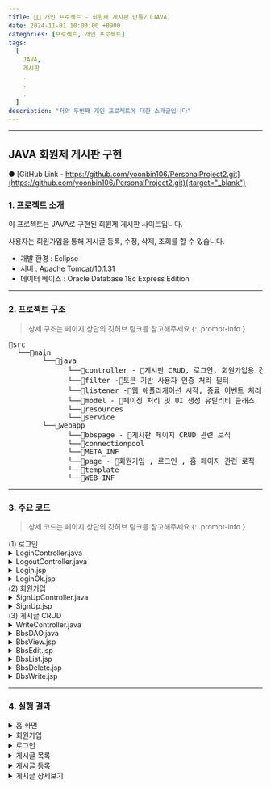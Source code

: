 ```yaml
---
title: 🧑‍💻 개인 프로젝트 - 회원제 게시판 만들기(JAVA)
date: 2024-11-01 10:00:00 +0900
categories: [프로젝트, 개인 프로젝트]
tags:
  [
    JAVA,
    게시판
    .
    .
    .
  ]
description: "저의 두번째 개인 프로젝트에 대한 소개글입니다"
---
```


---

## <span class="centered-title">**JAVA 회원제 게시판 구현**</span>

● [GitHub Link - https://github.com/yoonbin106/PersonalProject2.git](https://github.com/yoonbin106/PersonalProject2.git){:target="_blank"}

### <span class="larger-text">1. **프로젝트 소개**</span>

이 프로젝트는 JAVA로 구현된 회원제 게시판 사이트입니다.

사용자는 회원가입을 통해 게시글 등록, 수정, 삭제, 조회를 할 수 있습니다.

- 개발 환경 : Eclipse
- 서버 : Apache Tomcat/10.1.31
- 데이터 베이스 : Oracle Database 18c Express Edition

---

### <span class="larger-text">2. **프로젝트 구조**</span>
> 상세 구조는 페이지 상단의 깃허브 링크를 참고해주세요
{: .prompt-info }

<pre class = "structure">
📁src
&nbsp;&nbsp;└──📁main
    &nbsp;&nbsp;&nbsp;&nbsp;└──📁java
          &nbsp;&nbsp;&nbsp;&nbsp;└──📁controller - 📄게시판 CRUD, 로그인, 회원가입용 컨트롤러
          &nbsp;&nbsp;&nbsp;&nbsp;└──📁filter -📄토큰 기반 사용자 인증 처리 필터
          &nbsp;&nbsp;&nbsp;&nbsp;└──📁listener -📄웹 애플리케이션 시작, 종료 이벤트 처리 리스너
          &nbsp;&nbsp;&nbsp;&nbsp;└──📁model - 📄페이징 처리 및 UI 생성 유틸리티 클래스
          &nbsp;&nbsp;&nbsp;&nbsp;└──📁resources
          &nbsp;&nbsp;&nbsp;&nbsp;└──📁service
    &nbsp;&nbsp;&nbsp;&nbsp;└──📁webapp
          &nbsp;&nbsp;&nbsp;&nbsp;└──📁bbspage - 📄게시판 페이지 CRUD 관련 로직 
          &nbsp;&nbsp;&nbsp;&nbsp;└──📁connectionpool
          &nbsp;&nbsp;&nbsp;&nbsp;└──📁META_INF
          &nbsp;&nbsp;&nbsp;&nbsp;└──📁page - 📄회원가입 , 로그인 , 홈 페이지 관련 로직
          &nbsp;&nbsp;&nbsp;&nbsp;└──📁template 
          &nbsp;&nbsp;&nbsp;&nbsp;└──📁WEB-INF
</pre>

---

### <span class="larger-text">3. **주요 코드**</span>

> 상세 코드는 페이지 상단의 깃허브 링크를 참고해주세요
{: .prompt-info }

<div class="little-one">
<span class="little-title">(1) 로그인</span>
</div>
<details>
<summary class="custom-summary2">LoginController.java</summary>
<div class = "toggle-content">
<pre class = "code-box">
<code class = "language-java">
package controller.login;

import java.io.IOException;

import jakarta.servlet.ServletException;
import jakarta.servlet.annotation.WebServlet;
import jakarta.servlet.http.Cookie;
import jakarta.servlet.http.HttpServlet;
import jakarta.servlet.http.HttpServletRequest;
import jakarta.servlet.http.HttpServletResponse;
import jakarta.servlet.http.HttpSession;

import model.user.UserDAO;

@WebServlet("/LoginController")
public class LoginController extends HttpServlet {
    private static final long serialVersionUID = 1L;

    protected void doPost(HttpServletRequest request, HttpServletResponse response) throws ServletException, IOException {
        request.setCharacterEncoding("UTF-8");

        String username = request.getParameter("username");
        String password = request.getParameter("password");

        // 간단한 유효성 검사 (비밀번호 확인은 UserDAO에서 처리)
        if (username == null || username.trim().isEmpty() || password == null || password.isEmpty()) {
            handleError(request, response, "아이디와 비밀번호를 모두 입력하세요");
            return;
        }

        UserDAO userDAO = new UserDAO();

        // 아이디와 비밀번호 검증
        if (userDAO.validateUser(username, password)) {
            // 인증 성공 시 토큰 발급
            String token = userDAO.issueToken(username);
            Cookie tokenCookie = new Cookie("token", token);
            tokenCookie.setMaxAge(60 * 60 * 24 * 7); // 쿠키 유효기간 설정 (예: 7일)
            response.addCookie(tokenCookie);

            // HttpSession을 이용하여 username을 세션에 저장
            HttpSession session = request.getSession();
            request.getSession().setAttribute("token", token);
            session.setAttribute("token", token);
            session.setAttribute("username", username);

            // 로그인 성공 후 이동할 페이지로 리다이렉트
            response.sendRedirect(request.getContextPath() + "/page/LoginOk.jsp");
        } else {
            // 인증 실패 시 에러 메시지 출력
            handleError(request, response, "아이디 또는 비밀번호가 잘못되었습니다");
        }
    }

    private void handleError(HttpServletRequest request, HttpServletResponse response, String message) throws ServletException, IOException {
        request.setAttribute("errorMessage", message);
        request.getRequestDispatcher("/page/Login.jsp").forward(request, response);
    }
}
</code>
</pre>
</div>
</details>
<details>
<summary class="custom-summary2">LogoutController.java</summary>
<div class = "toggle-content">
<pre class = "code-box">
<code class = "language-java">
package controller.login;

import java.io.IOException;

import jakarta.servlet.ServletException;
import jakarta.servlet.annotation.WebServlet;
import jakarta.servlet.http.Cookie;
import jakarta.servlet.http.HttpServlet;
import jakarta.servlet.http.HttpServletRequest;
import jakarta.servlet.http.HttpServletResponse;

@WebServlet("/LogoutController")
public class LogoutController extends HttpServlet {
    private static final long serialVersionUID = 1L;

    protected void doPost(HttpServletRequest request, HttpServletResponse response) throws ServletException, IOException {
        // 세션 및 쿠키 초기화
        request.getSession().invalidate(); // 세션 무효화
        
        // 토큰 쿠키 삭제
        Cookie[] cookies = request.getCookies();
        if (cookies != null) {
            for (Cookie cookie : cookies) {
                if (cookie.getName().equals("token")) {
                    cookie.setMaxAge(0); // 쿠키 유효기간을 0으로 설정하여 삭제
                    response.addCookie(cookie);
                    break;
                }
            }
        }

        // 로그아웃 후 리다이렉트
        response.sendRedirect(request.getContextPath() + "/page/Login.jsp");
    }

    protected void doGet(HttpServletRequest request, HttpServletResponse response) throws ServletException, IOException {
        doPost(request, response); // GET 요청을 POST로 전환하여 처리
    }
}
</code>
</pre>
</div>
</details>

<details>
<summary class="custom-summary2">Login.jsp</summary>
<div class = "toggle-content">
<pre class = "code-box">
<code class = "language-javascript">
&lt;%@ page language=&quot;java&quot; contentType=&quot;text/html; charset=UTF-8&quot; pageEncoding=&quot;UTF-8&quot; %&gt;
&lt;%@ taglib prefix=&quot;c&quot; uri=&quot;http://java.sun.com/jsp/jstl/core&quot; %&gt;

&lt;!DOCTYPE html&gt;
&lt;html&gt;
&lt;head&gt;
    &lt;jsp:include page=&quot;/template/Config.jsp&quot; /&gt;
    &lt;title&gt;Login&lt;/title&gt;
    &lt;script&gt;
        document.addEventListener(&#39;DOMContentLoaded&#39;, function() {
            var errorMsg = &#39;&lt;%= request.getAttribute(&quot;errorMsg&quot;) %&gt;&#39;;
            if (errorMsg &amp;&amp; errorMsg !== &#39;null&#39;) {
                alert(errorMsg);
            }
        });
    &lt;/script&gt;
&lt;/head&gt;
&lt;body&gt;
    &lt;div class=&quot;container&quot;&gt;
        &lt;div class=&quot;container-fluid&quot;&gt;
            &lt;jsp:include page=&quot;/template/Header.jsp&quot; /&gt;
            &lt;div class=&quot;p-5 bg-success text-white&quot;&gt;
                &lt;h1 style=&quot;font-weight: bold;&quot;&gt;로그인&lt;/h1&gt;
            &lt;/div&gt;
            &lt;fieldset class=&quot;border rounded-3 p-3 text-center mt-3 mb-3&quot;&gt;
                &lt;legend class=&quot;float-none w-auto px-3&quot; style=&quot;font-weight: bold;&quot;&gt;로그인 정보를 입력하세요&lt;/legend&gt;
                &lt;form class=&quot;needs-validation&quot; action=&quot;${pageContext.request.contextPath}/LoginController&quot; method=&quot;post&quot;&gt;
                    &lt;div class=&quot;row justify-content-center&quot;&gt;
                        &lt;div class=&quot;col-md-8&quot;&gt;
                            &lt;div class=&quot;row mb-3&quot;&gt;
                                &lt;div class=&quot;col-md-4 mb-2 mt-5 d-flex align-items-center justify-content-md-end&quot;&gt;
                                    &lt;label for=&quot;username&quot; class=&quot;form-label&quot; style=&quot;font-weight: bold;&quot;&gt;아이디&lt;/label&gt;
                                &lt;/div&gt;
                                &lt;div class=&quot;col-md-6 mb-3 mt-5&quot;&gt;
                                    &lt;input type=&quot;text&quot; class=&quot;form-control&quot; id=&quot;username&quot; placeholder=&quot;아이디 입력&quot; name=&quot;username&quot; value=&quot;${param.username}&quot;&gt;
                                &lt;/div&gt;
                            &lt;/div&gt;

                            &lt;div class=&quot;row mb-3&quot;&gt;
                                &lt;div class=&quot;col-md-4 mb-2 mt-3 d-flex align-items-center justify-content-md-end&quot;&gt;
                                    &lt;label for=&quot;password&quot; class=&quot;form-label&quot; style=&quot;font-weight: bold;&quot;&gt;비밀번호&lt;/label&gt;
                                &lt;/div&gt;
                                &lt;div class=&quot;col-md-6 mb-3 mt-3&quot;&gt;
                                    &lt;input type=&quot;password&quot; class=&quot;form-control&quot; id=&quot;password&quot; placeholder=&quot;비밀번호 입력&quot; name=&quot;password&quot;&gt;
                                &lt;/div&gt;
                            &lt;/div&gt;

                            &lt;div class=&quot;row mb-3&quot;&gt;
                                &lt;div class=&quot;col-md-12&quot;&gt;
                                    &lt;button type=&quot;submit&quot; class=&quot;btn btn-dark&quot;&gt;로그인&lt;/button&gt;
                                &lt;/div&gt;
                            &lt;/div&gt;

                            &lt;c:if test=&quot;${not empty errorMessage}&quot;&gt;
                                &lt;div class=&quot;row mb-3&quot;&gt;
                                    &lt;div class=&quot;col-md-12 d-flex justify-content-center&quot;&gt;
                                        &lt;div class=&quot;alert alert-danger&quot; style=&quot;max-width: 50%; padding: 20px;&quot;&gt;
                                            ${errorMessage}
                                        &lt;/div&gt;
                                    &lt;/div&gt;
                                &lt;/div&gt;
                            &lt;/c:if&gt;

                        &lt;/div&gt;
                    &lt;/div&gt;
                &lt;/form&gt;
            &lt;/fieldset&gt;
            &lt;jsp:include page=&quot;/template/Footer.jsp&quot; /&gt;
        &lt;/div&gt;
    &lt;/div&gt;
&lt;/body&gt;
&lt;/html&gt;
</code>
</pre>
</div>
</details>

<details>
<summary class="custom-summary2">LoginOk.jsp</summary>
<div class = "toggle-content">
<pre class = "code-box">
<code class = "language-javascript">
&lt;%@ page language=&quot;java&quot; contentType=&quot;text/html; charset=UTF-8&quot; pageEncoding=&quot;UTF-8&quot;%&gt;
&lt;%@ taglib prefix=&quot;c&quot; uri=&quot;http://java.sun.com/jsp/jstl/core&quot; %&gt;
&lt;!DOCTYPE html&gt;
&lt;html&gt;
&lt;head&gt;
    &lt;jsp:include page=&quot;/template/Config.jsp&quot;/&gt;
    &lt;title&gt;LoginOk.jsp&lt;/title&gt;
    &lt;script&gt;
        // 클라이언트 측 JavaScript 코드 작성
        var token = &#39;${sessionScope.token}&#39;;
        localStorage.setItem(&#39;token&#39;, token); // 예: 로컬 스토리지에 토큰 저장
    &lt;/script&gt;
&lt;/head&gt;
&lt;body&gt;
    &lt;div class=&quot;container&quot;&gt;
        &lt;div class=&quot;container-fluid&quot;&gt;
            &lt;jsp:include page=&quot;/template/Header.jsp&quot;/&gt;
            
            &lt;!-- 컨텐츠 시작 --&gt;    
            &lt;div class=&quot;p-5 bg-success text-white&quot;&gt;
                &lt;h1 style=&quot;font-weight:bold;&quot;&gt;로그인 성공&lt;/h1&gt;
            &lt;/div&gt;    
            
            &lt;fieldset class=&quot;border rounded-3 p-3 text-center mt-3 mb-3&quot;&gt;
                &lt;h3 class=&quot;display-6&quot; style=&quot;font-weight:bold;&quot;&gt;${sessionScope.username}님 환영합니다!&lt;/h3&gt;
                
                &lt;div class=&quot;row mt-4&quot;&gt;
                    &lt;div class=&quot;col-md-12&quot;&gt;
                        &lt;h5&gt;상단 메뉴를 통해 이동해주세요&lt;/h5&gt;
                    &lt;/div&gt;
                &lt;/div&gt;
            &lt;/fieldset&gt;        
            &lt;!-- 컨텐츠 끝 --&gt;
            
            &lt;jsp:include page=&quot;/template/Footer.jsp&quot;/&gt;        
        &lt;/div&gt;&lt;!-- container-fluid --&gt;
    &lt;/div&gt;&lt;!-- container --&gt;
    
    &lt;script&gt;
        document.getElementById(&#39;boardBtn&#39;).addEventListener(&#39;click&#39;, function() {
            window.location.href = &#39;${pageContext.request.contextPath}/BoardController&#39;; // 게시판 페이지 경로로 변경
        });
    &lt;/script&gt;
&lt;/body&gt;
&lt;/html&gt;
</code>
</pre>
</div>
</details>
<div class="little">
<span class="little-title">(2) 회원가입</span>
</div>

<details>
<summary class="custom-summary2">SignUpController.java</summary>
<div class = "toggle-content">
<pre class = "code-box">
<code class = "language-java">
package controller.signup;

import java.io.IOException;

import jakarta.servlet.ServletException;
import jakarta.servlet.annotation.WebServlet;
import jakarta.servlet.http.HttpServlet;
import jakarta.servlet.http.HttpServletRequest;
import jakarta.servlet.http.HttpServletResponse;
import model.user.UserDAO;
import model.user.UserDTO;

@WebServlet("/SignUpController")
public class SignUpController extends HttpServlet {
    private static final long serialVersionUID = 1L;

    protected void doPost(HttpServletRequest request, HttpServletResponse response) throws ServletException, IOException {
        request.setCharacterEncoding("UTF-8");

        String username = request.getParameter("username");
        String password = request.getParameter("password");
        String passwordConfirm = request.getParameter("passwordConfirm");
        String gender = request.getParameter("gender");
        String[] interests = request.getParameterValues("interests");
        String grade = request.getParameter("grade");
        String self = request.getParameter("self");
        String token = request.getParameter("token");

        // 유효성 검사
        if (username == null || username.trim().isEmpty()) {
            handleError(request, response, "아이디를 입력하세요");
            return;
        }

        if (password == null || password.isEmpty()) {
            handleError(request, response, "비밀번호를 입력하세요");
            return;
        }

        if (!password.equals(passwordConfirm)) {
            handleError(request, response, "비밀번호를 다시 한번 확인해 주세요");
            return;
        }

        if (gender == null || gender.isEmpty()) {
            handleError(request, response, "성별을 선택하세요");
            return;
        }

        if (interests == null || interests.length < 2) {
            handleError(request, response, "관심사항은 2개 이상 선택하세요");
            return;
        }

        if (grade == null || grade.isEmpty()) {
            handleError(request, response, "학력을 선택하세요");
            return;
        }

        if (self == null || self.trim().isEmpty()) {
            handleError(request, response, "자기소개를 입력하세요");
            return;
        }

        // 중복 체크
        UserDAO userDAO = new UserDAO();
        if (userDAO.checkUsernameExists(username)) {
            handleError(request, response, "중복된 아이디가 있습니다. 다른 아이디를 사용해주세요");
            return;
        }

        // 유효성 검사를 모두 통과하면 UserDTO 객체를 생성하고 저장
        UserDTO user = new UserDTO(username, password, passwordConfirm, gender, interests, grade, self, token);

        if (userDAO.saveUser(user)) {
            // 성공적으로 저장된 경우
        	request.setAttribute("username", username);
            request.getRequestDispatcher("/page/SignUpOk.jsp").forward(request, response);
        } else {
            // 저장 실패한 경우
            handleError(request, response, "회원가입에 실패했습니다. 다시 시도해주세요.");
        }
    }

    // 오류 발생 시 처리 메서드
    private void handleError(HttpServletRequest request, HttpServletResponse response, String message) throws ServletException, IOException {
        request.setAttribute("modalMessage", message);
        request.getRequestDispatcher("/page/SignUp.jsp").forward(request, response);
    }
}
</code>
</pre>
</div>
</details>

<details>
<summary class="custom-summary2">SignUp.jsp</summary>
<div class = "toggle-content">
<pre class = "code-box">
<code class = "language-javascript">
&lt;%@page import=&quot;java.util.Arrays&quot;%&gt;
&lt;%@ page language=&quot;java&quot; contentType=&quot;text/html; charset=UTF-8&quot; pageEncoding=&quot;UTF-8&quot;%&gt;
&lt;%@ taglib prefix=&quot;c&quot; uri=&quot;http://java.sun.com/jsp/jstl/core&quot;%&gt;
&lt;!DOCTYPE html&gt;
&lt;html&gt;
&lt;head&gt;
&lt;jsp:include page=&quot;/template/Config.jsp&quot; /&gt;
&lt;script src=&quot;https://code.jquery.com/jquery-3.6.0.min.js&quot;&gt;&lt;/script&gt;
&lt;link
    href=&quot;https://cdn.jsdelivr.net/npm/bootstrap@5.3.3/dist/css/bootstrap.min.css&quot;
    rel=&quot;stylesheet&quot;&gt;
&lt;script
    src=&quot;https://cdn.jsdelivr.net/npm/bootstrap@5.3.3/dist/js/bootstrap.bundle.min.js&quot;&gt;&lt;/script&gt;
&lt;title&gt;SignUp.jsp&lt;/title&gt;
&lt;/head&gt;
&lt;body&gt;

    &lt;div class=&quot;container&quot;&gt;
        &lt;div class=&quot;container-fluid&quot;&gt;
            &lt;jsp:include page=&quot;/template/Header.jsp&quot; /&gt;

            &lt;!-- 회원가입 양식 시작 --&gt;
            &lt;div class=&quot;p-5 bg-success text-white mb-3&quot;&gt;
                &lt;h1 style=&quot;font-weight: bold;&quot;&gt;회원가입&lt;/h1&gt;
            &lt;/div&gt;
            &lt;form action=&quot;signup.do&quot; method=&quot;post&quot; class=&quot;needs-validation&quot; novalidate&gt;
                &lt;div class=&quot;form-group&quot;&gt;
                    &lt;label for=&quot;username&quot;&gt;사용자 이름&lt;/label&gt;
                    &lt;input type=&quot;text&quot; class=&quot;form-control&quot; id=&quot;username&quot; name=&quot;username&quot; required&gt;
                    &lt;div class=&quot;invalid-feedback&quot;&gt;사용자 이름을 입력하세요.&lt;/div&gt;
                &lt;/div&gt;

                &lt;div class=&quot;form-group&quot;&gt;
                    &lt;label for=&quot;email&quot;&gt;이메일&lt;/label&gt;
                    &lt;input type=&quot;email&quot; class=&quot;form-control&quot; id=&quot;email&quot; name=&quot;email&quot; required&gt;
                    &lt;div class=&quot;invalid-feedback&quot;&gt;유효한 이메일을 입력하세요.&lt;/div&gt;
                &lt;/div&gt;

                &lt;div class=&quot;form-group&quot;&gt;
                    &lt;label for=&quot;password&quot;&gt;비밀번호&lt;/label&gt;
                    &lt;input type=&quot;password&quot; class=&quot;form-control&quot; id=&quot;password&quot; name=&quot;password&quot; required&gt;
                    &lt;div class=&quot;invalid-feedback&quot;&gt;비밀번호를 입력하세요.&lt;/div&gt;
                &lt;/div&gt;

                &lt;button type=&quot;submit&quot; class=&quot;btn btn-primary mt-3&quot;&gt;회원가입&lt;/button&gt;
            &lt;/form&gt;
            &lt;!-- 회원가입 양식 끝 --&gt;

        &lt;/div&gt;
    &lt;/div&gt;

&lt;/body&gt;
&lt;/html&gt;
</code>
</pre>
</div>
</details>

<div class="little">
<span class="little-title">(3) 게시글 CRUD</span>
</div>

<details>
<summary class="custom-summary2">WriteController.java</summary>
<div class = "toggle-content">
<pre class = "code-box">
<code class = "language-java">
package controller.bbs;

import java.io.IOException;
import java.io.PrintWriter;

import jakarta.servlet.ServletContext;
import jakarta.servlet.ServletException;
import jakarta.servlet.annotation.WebServlet;
import jakarta.servlet.http.HttpServlet;
import jakarta.servlet.http.HttpServletRequest;
import jakarta.servlet.http.HttpServletResponse;
import jakarta.servlet.http.HttpSession;
import model.bbs.BbsDAO;
import model.bbs.BbsDTO;

@WebServlet("/WriteController")
public class WriteController extends HttpServlet {
    private static final long serialVersionUID = 1L;

    protected void doPost(HttpServletRequest request, HttpServletResponse response) throws ServletException, IOException {
        HttpSession session = request.getSession();
        String username = (String) session.getAttribute("username");
        String token = (String) session.getAttribute("token");

        response.setContentType("text/html; charset=UTF-8");
        PrintWriter out = response.getWriter();

        // 사용자 아이디가 없으면 로그인 페이지로 이동
        if (username == null || username.isEmpty() || token == null || token.isEmpty()) {
            response.sendRedirect("/YoonSeongBinProj2/page/Login.jsp");
        } else {
            // 제목과 내용을 파라미터에서 가져오기
            String title = request.getParameter("title");
            String content = request.getParameter("content");

            // 제목이나 내용이 비어있는 경우
            if (title == null || title.trim().isEmpty() || content == null || content.trim().isEmpty()) {
                out.println("<script>");
                out.println("alert('제목과 내용을 입력해주세요.');");
                out.println("history.back();"); // 이전 페이지로 돌아가기
                out.println("</script>");
            } else {
                // 게시글 등록 로직
                ServletContext application = getServletContext();
                BbsDTO item = new BbsDTO();
                item.setContent(content);
                item.setTitle(title);
                item.setUsername(username);
                
              
                
                BbsDAO dao = new BbsDAO(application);
                int affected = dao.insert(item);
                dao.close();

                if (affected > 0) {
                    out.println("<script>");
                    out.println("alert('게시글 등록이 완료되었습니다');");
                    out.println("location.href='/YoonSeongBinProj2/bbspage/BbsList.jsp';"); // 게시글 목록 페이지로 이동
                    out.println("</script>");
                } else {
                    out.println("<script>");
                    out.println("alert('게시글 등록에 실패하였습니다. 다시 시도해주세요');");
                    out.println("history.back();"); // 이전 페이지로 돌아가기
                    out.println("</script>");
                }
            }
        }
    }

    protected void doGet(HttpServletRequest request, HttpServletResponse response) throws ServletException, IOException {
        doPost(request, response);
    }
}
</code>
</pre>
</div>
</details>

<details>
<summary class="custom-summary2">BbsDAO.java</summary>
<div class = "toggle-content">
<pre class = "code-box">
<code class = "language-java">
package model.bbs;

import java.sql.Connection;

import java.sql.PreparedStatement;
import java.sql.ResultSet;
import java.sql.SQLException;
import java.util.ArrayList;
import java.util.HashMap;
import java.util.List;
import java.util.Map;


import javax.naming.Context;
import javax.naming.InitialContext;
import javax.naming.NamingException;
import javax.sql.DataSource;

import jakarta.servlet.ServletContext;

import service.DAOService;

//DAO(Data Access Object):데이타에 접근해서 CRUD작업을 수행하는 업무처리 로직을 갖고 있는 객체
public class BbsDAO2 implements DAOService&lt;BbsDTO&gt; {

	//필드]
	private Connection conn;
	private ResultSet rs;
	private PreparedStatement psmt;
	
	//생성자]
	public BbsDAO2(ServletContext context) {
	    try {
	        Context initContext = new InitialContext();
	        Context envContext = (Context) initContext.lookup("java:comp/env");
	        DataSource dataSource = (DataSource) envContext.lookup("jdbc/ICTUSER");
	        conn = dataSource.getConnection();
	    } catch (NamingException | SQLException e) {
	        e.printStackTrace();
	    }
	}
	
	//자원반납용
	@Override
	public void close() {
		try {
			if(rs !=null) rs.close();
			if(psmt !=null) psmt.close();
			if(conn !=null) conn.close();
		}
		catch(SQLException e) {}
	}/////
	//전체 목록 가져오기
	/*
	 * 페이징 로직 추가하기
	 * DAO에서 할일
	 * 1. 전체 목록 쿼리를 구간 쿼리 혹은 RANK()함수로 변경
	 * 2. 총 레코드수 구하는 메소드 추가	
	 * JSP에서는 
	 * List.jsp에 페이징 관련 코드 추가
	 */
	public List&lt;BbsDTO&gt; findAll(Map&lt;String, String&gt; map) {
	    List&lt;BbsDTO&gt; items = new ArrayList&lt;&gt;();

	    String sql = "SELECT b.id, b.title, b.content, b.hitcount, b.postdate, b.username "
	               + "FROM bbs b ";

	    // 검색 조건 추가
	    if (map.get("searchColumn") != null) {
	        if ("username".equals(map.get("searchColumn"))) {
	            sql += "WHERE b.username LIKE '%" + map.get("searchWord") + "%' ";
	        } else {
	            sql += "WHERE " + map.get("searchColumn") + " LIKE '%" + map.get("searchWord") + "%' ";
	        }
	    }

	    sql += "ORDER BY b.id DESC";

	    try {
	        psmt = conn.prepareStatement(sql);
	        rs = psmt.executeQuery();

	        while (rs.next()) {
	            BbsDTO item = new BbsDTO();
	            item.setId(rs.getInt("id"));
	            item.setTitle(rs.getString("title"));
	            item.setContent(rs.getString("content"));
	            item.setHitCount(rs.getInt("hitcount"));
	            item.setPostDate(rs.getDate("postdate"));
	            item.setUsername(rs.getString("username"));

	            items.add(item);
	        }
	    } catch (SQLException e) {
	        e.printStackTrace();
	    } finally {
	        // 자원 해제
	        close();
	    }

	    return items;
	}

	//총 레코드 수 얻기용
	@Override
	public int getTotalRecordCount(Map&lt;String,String&gt; map) {
		int totalRecordCount=0;
		String sql="SELECT COUNT(*) FROM bbs b JOIN users u ON b.username=u.username ";
		//검색시 아래 쿼리 추가
		if(map !=null && map.get("searchColumn") !=null) {
			sql+=" WHERE "+map.get("searchColumn") + " LIKE '%"+map.get("searchWord")+"%' ";
		}
		try {
			psmt = conn.prepareStatement(sql);
			rs = psmt.executeQuery();
			rs.next();
			totalRecordCount= rs.getInt(1);
		}
		catch(SQLException e) {e.printStackTrace();}
		return totalRecordCount;
	}//////////////////
	//상세보기용-레코드 하나 조회
	@Override
	public BbsDTO findById(String ... params) {
		BbsDTO item=null;
		
		try {
			
			//목록에서 넘어온 경우에만
			if(params.length &gt;=2 && params[1].toUpperCase().startsWith("BBSLIST")) {
				//조회수 증가
				psmt = conn.prepareStatement("UPDATE bbs SET hitcount= hitcount+1 WHERE id=?");
				psmt.setString(1, params[0]);
				psmt.executeUpdate();
			}
				
			//레코드 하나 조회
			psmt = conn.prepareStatement("SELECT b.*,name FROM bbs b JOIN users u ON b.username=u.username WHERE id=?");
			psmt.setString(1, params[0]);
			rs = psmt.executeQuery();
			if(rs.next()) {
				item = new BbsDTO();
				item.setContent(rs.getString(4));
				item.setHitCount(rs.getInt(5));
				item.setId(rs.getInt(1));
				item.setPostDate(rs.getDate(6));
				item.setTitle(rs.getString(3));
				item.setUsername(rs.getString(2));
			}
		}
		catch(SQLException e) {e.printStackTrace();}
		return item;
	}
	//이전글/다음글 조회
	public Map&lt;String, BbsDTO&gt; prevNext(String curentId){
		Map&lt;String, BbsDTO&gt; map = new HashMap&lt;&gt;();
		try {
			//이전글 얻기
			psmt = conn.prepareStatement("SELECT id,title FROM bbs WHERE id=(SELECT MAX(id) FROM bbs WHERE id &lt; ?)");
			psmt.setString(1,curentId);
			rs = psmt.executeQuery();
			if(rs.next()) {
				map.put("PREV", new BbsDTO(rs.getLong(1), null, rs.getString(2), null, 0, null));
			}
			
			//다음글 얻기
			psmt = conn.prepareStatement("SELECT id,title FROM bbs WHERE id=(SELECT MIN(id) FROM bbs WHERE id &gt; ?)");
			psmt.setString(1,curentId);
			rs = psmt.executeQuery();
			if(rs.next()) {
				map.put("NEXT", new BbsDTO(rs.getLong(1), null, rs.getString(2), null, 0, null));
			}
			
		}
		catch(SQLException e) {e.printStackTrace();}
		
		return map;
	}	
	
	//입력용
	@Override
	public int insert(BbsDTO dto) {
		int affected=0;
		try {
			psmt = conn.prepareStatement("INSERT INTO BBS VALUES(SEQ_BBS.NEXTVAL,?,?,?,DEFAULT,DEFAULT)");
			psmt.setString(1, dto.getUsername());
			psmt.setString(2, dto.getTitle());
			psmt.setString(3, dto.getContent());
			affected=psmt.executeUpdate();
			
			rs = psmt.getGeneratedKeys();
			if (rs.next()) {
			    dto.setId(rs.getLong(1)); // 삽입된 ID를 DTO에 설정
			}
			
		}
		catch(SQLException e) {e.printStackTrace();}
		return affected;
	}////////////

	@Override
	public int update(BbsDTO dto) {
		int affected=0;
		try {
			psmt = conn.prepareStatement("UPDATE bbs SET title=?,content=? WHERE id=?");
			psmt.setLong(3, dto.getId());
			psmt.setString(1, dto.getTitle());
			psmt.setString(2, dto.getContent());
			affected=psmt.executeUpdate();
			
		}
		catch(SQLException e) {e.printStackTrace();}
		return affected;
	}
	//삭제용
	@Override
	public int delete(BbsDTO dto) {
		int affected=0;
		try {
			psmt = conn.prepareStatement("DELETE FROM bbs WHERE id=?");
			psmt.setLong(1, dto.getId());
			affected = psmt.executeUpdate();
		}
		catch(SQLException e) {e.printStackTrace();}
		return affected;
	}
	
	//회원여부 판단용
	public boolean isUser(String username,String password) {
		try {
			psmt = conn.prepareStatement("SELECT COUNT(*) FROM users WHERE username=? AND password=?");
			psmt.setString(1, username);
			psmt.setString(2, password);
			rs = psmt.executeQuery();
			rs.next();
			if(rs.getInt(1)==0) return false;
		
		}
		catch(SQLException e) {
			e.printStackTrace();
			return false;
		}
		return true;
	}

}////
</code>
</pre>
</div>
</details>

<details>
<summary class="custom-summary2">BbsView.jsp</summary>
<div class = "toggle-content">
<pre class = "code-box">
<code class = "language-javascript">
&lt;%@page import="model.PagingUtil"%&gt;
&lt;%@page import="java.util.Map"%&gt;
&lt;%@page import="model.bbs.BbsDTO"%&gt;
&lt;%@page import="java.util.List"%&gt;
&lt;%@page import="model.bbs.BbsDAO"%&gt;
&lt;%@ page language="java" contentType="text/html; charset=UTF-8"
	pageEncoding="UTF-8"%&gt;
&lt;!--  로그인 여부 판단:필터 사용시 아래 주석처리 --&gt;
&lt;%-- &lt;jsp:include page="/common/IsUser.jsp" /&gt;--%&gt;

&lt;%
	//1 파라미터(키값) 받기
	long id = Long.parseLong(request.getParameter("id"));
	//현재 페이지번호 받기
	 String nowPageParam = request.getParameter(PagingUtil.NOWPAGE);
    int nowPage = (nowPageParam != null && !nowPageParam.isEmpty()) ? Integer.parseInt(nowPageParam) : 1;
	//페이지 사이즈 -삭제용
	 String pageSizeParam = request.getParameter(PagingUtil.PAGE_SIZE);
    int pageSize = (pageSizeParam != null && !pageSizeParam.isEmpty()) ? Integer.parseInt(pageSizeParam) : 10;
	//검색시
	String searchColumn = request.getParameter("searchColumn");
	String searchWord = request.getParameter("searchWord");
	String searchQuery="";
	if( searchColumn !=null && searchWord.length() !=0){		
		searchQuery=String.format("searchColumn=%s&searchWord=%s&", searchColumn,searchWord);
		
	}
	
	//2 CRUD작업용 BBSDao생성
	BbsDAO dao = new BbsDAO(application);
	//이전 페이지명 얻기:List.jsp에서 뷰로 올때만 조회수 증가 하기 위함
	//물론 파라미터 전달로 판단해도 됨.
	
	String referer=request.getHeader("referer");
	//System.out.println("이전 페이지:"+referer);//http://localhost:8080/JspNServletProj/bbs08/List.jsp
	String prevPage = referer.substring(referer.lastIndexOf("/")+1);
	//레코드 하나 가져오기
	BbsDTO item= dao.findById(String.valueOf(id),prevPage);	
	if(item==null){
		out.println("&lt;script&gt;");
		out.println("alert('유효하지 않는 글 번호입니다');");
		out.println("history.back();");
		out.println("&lt;/script&gt;");
		dao.close();
		return;
		
	}
	//내용 줄바꿈 처리
	item.setContent(item.getContent().replace("\r\n", "&lt;br/&gt;"));
	//이전글/다음글 조회
	Map&lt;String,BbsDTO&gt; map= dao.prevNext(String.valueOf(id));	
	dao.close();
%&gt;

&lt;%
    // 쿠키에서 토큰 가져오기
    Cookie[] cookies = request.getCookies();
    String token = null;
    if (cookies != null) {
        for (Cookie cookie : cookies) {
            if ("token".equals(cookie.getName())) {
                token = cookie.getValue();
                break;
            }
        }
    }

    // 세션에서 사용자 이름 가져오기
    String username = (String) session.getAttribute("username");

    // 토큰 유효성 검사
    boolean isValidToken = false;
    if (username != null && token != null) {
        model.user.UserDAO userDAO = new model.user.UserDAO();
        isValidToken = userDAO.validateToken(username, token);
        
        if (!isValidToken) {
            // 토큰이 유효하지 않다면 세션 무효화 및 쿠키 삭제
            session.invalidate();
            Cookie tokenCookie = new Cookie("token", null);
            tokenCookie.setMaxAge(0);
            response.addCookie(tokenCookie);
            username = null; // 비로그인 상태로 설정
        }
    } else {
        // 사용자 이름이나 토큰이 없으면 비로그인 상태로 처리
        username = null;
    }
%&gt;

&lt;!DOCTYPE html&gt;
&lt;html&gt;
&lt;head&gt;
&lt;%--@ include file="/template/Config.jsp" --%&gt;
&lt;jsp:include page="/template/Config.jsp" /&gt;
&lt;title&gt;BbsView.jsp&lt;/title&gt;
&lt;style&gt;
th.bg-dark.text-white {
	text-align: center;
}
&lt;/style&gt;
&lt;script&gt;
    function isDelete(){
        var pageSize = "&lt;%=pageSize %&gt;";
        if(pageSize === null || pageSize === "") {
            pageSize = "10"; // 기본값 설정
        }
        if(confirm("정말로 삭제하시겠습니까?")){
            location.replace("/YoonSeongBinProj2/bbspage/BbsDelete.jsp?id=&lt;%=item.getId()%&gt;&&lt;%=PagingUtil.NOWPAGE %&gt;=&lt;%=nowPage%&gt;&&lt;%=PagingUtil.PAGE_SIZE %&gt;=" + pageSize);
        }
    }
&lt;/script&gt;
&lt;/head&gt;
&lt;body&gt;
	&lt;div class="container"&gt;
		&lt;div class="container-fluid"&gt;
			&lt;%--@ include file="/template/Header.jsp" --%&gt;
			&lt;jsp:include page="/template/Header.jsp" /&gt;

			&lt;!-- 컨텐츠 시작 --&gt;
			&lt;div class="p-5 bg-success text-white"&gt;
				&lt;h1 style="font-weight:bold"&gt;작성글 상세 보기&lt;/h1&gt;
			&lt;/div&gt;
			&lt;fieldset class="border rounded-3 p-3 text-center mt-2"&gt;
			&lt;table class="table table-hover"&gt;
				&lt;tbody&gt;
					&lt;tr &gt;
						&lt;th class="bg-dark w-25 text-white" &gt;번호&lt;/th&gt;
						&lt;td&gt;&lt;%=item.getId() %&gt;&lt;/td&gt;
					&lt;/tr&gt;
					&lt;tr&gt;
						&lt;th class="bg-dark w-25 text-white"&gt;작성자&lt;/th&gt;
						&lt;td&gt;&lt;%=item.getUsername() %&gt;&lt;/td&gt;
					&lt;/tr&gt;
					&lt;tr&gt;
						&lt;th class="bg-dark w-25 text-white"&gt;작성일&lt;/th&gt;
						&lt;td&gt;&lt;%=item.getPostDate() %&gt;&lt;/td&gt;
					&lt;/tr&gt;
					&lt;tr&gt;
						&lt;th class="bg-dark w-25 text-white"&gt;조회수&lt;/th&gt;
						&lt;td&gt;&lt;%=item.getHitCount() %&gt;&lt;/td&gt;
					&lt;/tr&gt;
					&lt;tr&gt;
						&lt;th class="bg-dark w-25 text-white"&gt;제목&lt;/th&gt;
						&lt;td&gt;&lt;%=item.getTitle() %&gt;&lt;/td&gt;
					&lt;/tr&gt;
					&lt;tr&gt;
						&lt;th class="bg-dark text-white" colspan="2"&gt;내용&lt;/th&gt;
					&lt;/tr&gt;
					&lt;tr&gt;
						&lt;td colspan="2"&gt;&lt;%=item.getContent()%&gt;&lt;/td&gt;
					&lt;/tr&gt;

				&lt;/tbody&gt;
			&lt;/table&gt;
			&lt;!-- 이전글/다음글 --&gt;
			&lt;div&gt;
				&lt;table class="table" &gt;
					&lt;tbody&gt;
						
						&lt;tr&gt;
							&lt;td class="text-white bg-dark w-25 text-center" style="font-weight:bold"&gt;다음글&lt;/td&gt;
							&lt;td&gt;
							 &lt;%=map.get("NEXT") == null ? "다음글이 없습니다" : String.format("&lt;a href='/YoonSeongBinProj2/bbspage/BbsView.jsp?id=%s&%s=%s&%s=%s'&gt;%s&lt;/a&gt;",
                        map.get("NEXT").getId(), PagingUtil.NOWPAGE, nowPage, PagingUtil.PAGE_SIZE, pageSize, map.get("NEXT").getTitle()) %&gt;
							&lt;/td&gt;
						&lt;/tr&gt;
						&lt;tr&gt;
							&lt;td class="text-white bg-dark w-25 text-center" style="font-weight:bold"&gt;이전글&lt;/td&gt;
							&lt;td&gt;
							 &lt;%=map.get("PREV") == null ? "이전글이 없습니다" : String.format("&lt;a href='/YoonSeongBinProj2/bbspage/BbsView.jsp?id=%s&%s=%s&%s=%s'&gt;%s&lt;/a&gt;",
                        map.get("PREV").getId(), PagingUtil.NOWPAGE, nowPage, PagingUtil.PAGE_SIZE, pageSize, map.get("PREV").getTitle()) %&gt;
							&lt;/td&gt;
						&lt;/tr&gt;
					&lt;/tbody&gt;
				&lt;/table&gt;
			&lt;/div&gt;
			&lt;!-- 수정/삭제/목록 컨트롤 버튼 --&gt;
			&lt;div class="text-center"&gt;
				
				&lt;% if (isValidToken && username != null && username.equals(item.getUsername())) { %&gt;
				&lt;a href="/YoonSeongBinProj2/bbspage/BbsEdit.jsp?id=&lt;%=item.getId() %&gt;&&lt;%=PagingUtil.NOWPAGE+"="+nowPage %&gt;" class="btn btn-success"&gt;수정&lt;/a&gt; 
				&lt;a href="javascript:isDelete()"	class="btn btn-success" &gt;삭제&lt;/a&gt;				
				&lt;a href="/YoonSeongBinProj2/bbspage/BbsList.jsp?&lt;%=PagingUtil.NOWPAGE+"="+nowPage+"&"+searchQuery %&gt;" class="btn btn-success"&gt;목록&lt;/a&gt;
			 	&lt;% } else { %&gt;
				&lt;a href="/YoonSeongBinProj2/bbspage/BbsList.jsp?&lt;%=PagingUtil.NOWPAGE+"="+nowPage+"&"+searchQuery %&gt;" class="btn btn-success"&gt;목록&lt;/a&gt;
				&lt;%}%&gt;
			&lt;/div&gt;
			&lt;/fieldset&gt;
			&lt;!-- 컨텐츠 끝 --&gt;
			&lt;%--@ include file="/template/Footer.jsp" --%&gt;
			&lt;jsp:include page="/template/Footer.jsp" /&gt;
		&lt;/div&gt;
		&lt;!-- container-fluid --&gt;
	&lt;/div&gt;
	&lt;!--container  --&gt;
&lt;/body&gt;
&lt;/html&gt;

</code>
</pre>
</div>
</details>

<details>
<summary class="custom-summary2">BbsEdit.jsp</summary>
<div class = "toggle-content">
<pre class = "code-box">
<code class = "language-javascript">
&lt;%@page import="model.PagingUtil"%&gt;
&lt;%@page import="model.bbs.BbsDTO"%&gt;
&lt;%@page import="java.util.List"%&gt;
&lt;%@page import="model.bbs.BbsDAO"%&gt;
&lt;%@ page language="java" contentType="text/html; charset=UTF-8"
	pageEncoding="UTF-8"%&gt;
&lt;!--  로그인 여부 판단:필터 사용시 아래 주석처리 --&gt;
&lt;%-- &lt;jsp:include page="/common/IsUser.jsp" /&gt;--%&gt;
&lt;%
    // 파라미터(id) 값이 존재하고 비어있지 않으면 long 형으로 변환, 아니면 기본값 0L 사용
    String idParam = request.getParameter("id");
    long id = (idParam != null && !idParam.isEmpty()) ? Long.parseLong(idParam) : 0L;

    // 현재 페이지번호 받기
    String nowPage = request.getParameter(PagingUtil.NOWPAGE);
    
    // CRUD 작업용 BbsDao 생성
    BbsDAO dao = new BbsDAO(application);
    
    // 레코드 하나 가져오기
    BbsDTO item = dao.findById(String.valueOf(id));

    // DAO 사용 후 리소스 정리
    dao.close();
%&gt;

&lt;!DOCTYPE html&gt;
&lt;html&gt;
&lt;head&gt;
&lt;%--@ include file="/template/Config.jsp" --%&gt;
&lt;jsp:include page="/template/Config.jsp" /&gt;
&lt;title&gt;BbsEdit.jsp&lt;/title&gt;

&lt;/head&gt;
&lt;body&gt;
	&lt;div class="container"&gt;
		&lt;div class="container-fluid"&gt;
			&lt;%--@ include file="/template/Header.jsp" --%&gt;
			&lt;jsp:include page="/template/Header.jsp" /&gt;

			&lt;!-- 컨텐츠 시작 --&gt;
			&lt;div class="p-5 bg-success text-white mb-3"&gt;
				&lt;h1 style="font-weight: bold;"&gt;회원제 게시판 수정&lt;/h1&gt;
			&lt;/div&gt;
			&lt;fieldset class="border rounded-3 p-3 text-center"&gt;
				&lt;legend class="float-none w-auto px-3" style="font-weight: bold;"&gt;수정할
					제목과 내용을 입력하세요&lt;/legend&gt;
				&lt;form action="/YoonSeongBinProj2/bbspage/BbsEditOk.jsp" method="post"&gt;

					&lt;input type="hidden" name="id" value="&lt;%=id%&gt;" /&gt; &lt;input
						type="hidden" name="&lt;%=PagingUtil.NOWPAGE%&gt;" value="&lt;%=nowPage%&gt;" /&gt;

					&lt;div class="row justify-content-center"&gt;
						&lt;div class="col-md-8"&gt;
							&lt;div class="row mb-3"&gt;

								&lt;div class="col-md-4 mb-2 mt-5 d-flex align-items-center justify-content-md-end"&gt;
									&lt;label for="title" class="form-label" style="font-weight: bold;"&gt;제목&lt;/label&gt;
								&lt;/div&gt;

								&lt;div class="col-md-6 mb-3 mt-5"&gt;
									&lt;input type="text" class="form-control" id="title" placeholder="Enter title" name="title" value="&lt;%=item.getTitle()%&gt;"&gt;
								&lt;/div&gt;
						&lt;/div&gt;
								&lt;div class="row mb-3"&gt;
									&lt;div class="col-md-4 mb-2 mt-4 d-flex justify-content-md-end"&gt;
										&lt;label for="content" class="form-label" style="font-weight: bold;"&gt;내용&lt;/label&gt;
									&lt;/div&gt;

									&lt;div class="col-md-6 mb-3 mt-3"&gt;
										&lt;textarea placeholder="Enter content" class="form-control"
											rows="18" id="content" name="content"&gt;&lt;%=item.getContent()%&gt;&lt;/textarea&gt;
									&lt;/div&gt;
								&lt;/div&gt;

								&lt;div class="row mb-3"&gt;
									&lt;div class="col-md-12"&gt;
										&lt;button type="submit" class="btn btn-dark ml-auto" style="padding: 10px 30px;"&gt;수정&lt;/button&gt;
									&lt;/div&gt;
								&lt;/div&gt;
							&lt;/div&gt;
						
					&lt;/div&gt;
				&lt;/form&gt;
			&lt;/fieldset&gt;

			&lt;!-- 컨텐츠 끝 --&gt;
			&lt;%--@ include file="/template/Footer.jsp" --%&gt;
			&lt;jsp:include page="/template/Footer.jsp" /&gt;
		&lt;/div&gt;
		&lt;!-- container-fluid --&gt;
	&lt;/div&gt;
	&lt;!--container  --&gt;
&lt;/body&gt;
&lt;/html&gt;
</code>
</pre>
</div>
</details>

<details>
<summary class="custom-summary2">BbsList.jsp</summary>
<div class = "toggle-content">
<pre class = "code-box">
<code class = "language-javascript">
&lt;%@page import="model.PagingUtil"%&gt;
&lt;%@page import="java.util.HashMap"%&gt;
&lt;%@page import="java.util.Map"%&gt;
&lt;%@page import="model.bbs.BbsDTO"%&gt;
&lt;%@page import="java.util.List"%&gt;
&lt;%@page import="model.bbs.BbsDAO"%&gt;
&lt;%@ page language="java" contentType="text/html; charset=UTF-8"
	pageEncoding="UTF-8"%&gt;
&lt;!--  로그인 여부 판단:필터 사용시 아래 주석처리 --&gt;
&lt;%-- &lt;jsp:include page="/common/IsUser.jsp" /&gt;--%&gt;
&lt;%
//검색과 관련된 파라미터 받기
String searchColumn = request.getParameter("searchColumn");
String searchWord = request.getParameter("searchWord");
Map&lt;String, String&gt; map = new HashMap&lt;&gt;();
String linkUrl = request.getContextPath() + "/YoonSeongBinProj2/bbspage/BbsList.jsp?";
String searchQuery = "";
if (searchColumn != null && searchWord != null && !searchWord.isEmpty()) {
	map.put("searchColumn", searchColumn);
	map.put("searchWord", searchWord);
	searchQuery = String.format("searchColumn=%s&searchWord=%s&", searchColumn, searchWord);
	linkUrl += searchQuery;
}
//전체 글 목록 가져오기	
BbsDAO dao = new BbsDAO(application);


map.put(PagingUtil.PAGE_SIZE, this.getInitParameter("PAGE-SIZE"));
map.put(PagingUtil.BLOCK_PAGE, this.getInitParameter("BLOCK-PAGE"));
PagingUtil.setMapForPaging(map, dao, request);
int totalRecordCount = Integer.parseInt(map.get(PagingUtil.TOTAL_RECORD_COUNT));
int pageSize = Integer.parseInt(map.get(PagingUtil.PAGE_SIZE));
int blockPage = Integer.parseInt(map.get(PagingUtil.BLOCK_PAGE));
int nowPage = Integer.parseInt(map.get(PagingUtil.NOWPAGE));
//페이징을 위한 로직 끝
List&lt;BbsDTO&gt; items = dao.findAll(map);

dao.close();
%&gt;


&lt;!DOCTYPE html&gt;
&lt;html&gt;
&lt;head&gt;
&lt;%--@ include file="/template/Config.jsp" --%&gt;
&lt;jsp:include page="/template/Config.jsp" /&gt;
&lt;title&gt;BbsList.jsp&lt;/title&gt;

&lt;/head&gt;
&lt;body&gt;
	&lt;div class="container"&gt;
		&lt;div class="container-fluid"&gt;
			&lt;%--@ include file="/template/Header.jsp" --%&gt;
			&lt;jsp:include page="/template/Header.jsp" /&gt;

			&lt;!-- 컨텐츠 시작 --&gt;
			&lt;div class="p-5 bg-success text-white mb-3"&gt;
				&lt;h1 style="font-weight: bold;"&gt;게시판 목록&lt;/h1&gt;
			&lt;/div&gt;
			&lt;div class="my-2 text-end"&gt;
			 &lt;% String username = (String) session.getAttribute("username");
                   String token = (String) session.getAttribute("token");
                   if (username != null && token != null) { %&gt;
				&lt;a href="BbsWrite.jsp" class="btn btn-danger"&gt;게시글 등록&lt;/a&gt;
				 &lt;% } else {} %&gt;
				  
			&lt;/div&gt;
			&lt;table class="table table-hover text-center"&gt;
				&lt;thead class="table-dark"&gt;
					&lt;tr&gt;
						&lt;th class="col-1"&gt;번호&lt;/th&gt;
						&lt;th class="col-auto"&gt;제목&lt;/th&gt;
						&lt;th class="col-2"&gt;작성자&lt;/th&gt;
						&lt;th class="col-1"&gt;조회수&lt;/th&gt;
						&lt;th class="col-2"&gt;작성일&lt;/th&gt;
					&lt;/tr&gt;
				&lt;/thead&gt;
				&lt;tbody&gt;
					&lt;%
					if (items.isEmpty()) {
					%&gt;
					&lt;tr&gt;
						&lt;td colspan="5"&gt;등록된 글이 없습니다.&lt;/td&gt;
					&lt;/tr&gt;
					&lt;%
					} else {
					int loop = 0;
					for (BbsDTO item : items) {
					%&gt;
					&lt;tr&gt;
						&lt;td&gt;&lt;%=totalRecordCount - (((nowPage - 1) * pageSize) + loop)%&gt;&lt;/td&gt;
						&lt;td class="text-start"&gt;&lt;a
							href="BbsView.jsp?id=&lt;%=item.getId() + "&" + PagingUtil.NOWPAGE + "=" + nowPage + "&" + searchQuery + PagingUtil.PAGE_SIZE + "="
		+ pageSize%&gt;"&gt;&lt;%=item.getTitle()%&gt;&lt;/a&gt;&lt;/td&gt;
						&lt;td&gt;&lt;%=item.getUsername()%&gt;&lt;/td&gt;
						&lt;td&gt;&lt;%=item.getHitCount()%&gt;&lt;/td&gt;
						&lt;td&gt;&lt;%=item.getPostDate()%&gt;&lt;/td&gt;
					&lt;/tr&gt;
					&lt;%
					loop++;
					}
					}
					%&gt;
				&lt;/tbody&gt;
			&lt;/table&gt;
			&lt;!-- 페이징 출력 --&gt;
			&lt;%=PagingUtil.pagingBootStrapStyle(totalRecordCount, pageSize, blockPage, nowPage, linkUrl)%&gt;
			&lt;!-- 검색 UI --&gt;

			&lt;form method="post" class="row justify-content-center"&gt;

				&lt;div class="col-2"&gt;
					&lt;select class="form-control" name="searchColumn"&gt;
						&lt;option value="title"&gt;제목&lt;/option&gt;
						&lt;option value="content"&gt;내용&lt;/option&gt;
						&lt;option value="username"&gt; 작성자&lt;/option&gt;
					&lt;/select&gt;
				&lt;/div&gt;
				&lt;div class="col-5"&gt;
					&lt;input type="text" class="form-control mx-2"
						placeholder="검색어를 입력하세요" name="searchWord" /&gt;
				&lt;/div&gt;
				&lt;div class="col-auto"&gt;
					&lt;button type="submit" class="btn btn-primary"&gt;검색&lt;/button&gt;
				&lt;/div&gt;

			&lt;/form&gt;
			&lt;!-- 컨텐츠 끝 --&gt;
			&lt;jsp:include page="/template/Footer.jsp" /&gt;
		&lt;/div&gt;
		&lt;!-- container-fluid --&gt;
	&lt;/div&gt;
	&lt;!--container  --&gt;
&lt;/body&gt;
&lt;/html&gt;
</code>
</pre>
</div>
</details>

<details>
<summary class="custom-summary2">BbsDelete.jsp</summary>
<div class = "toggle-content">
<pre class = "code-box">
<code class = "language-javascript">
&lt;%@page import="java.util.HashMap"%&gt;
&lt;%@page import="java.util.Map"%&gt;
&lt;%@page import="model.PagingUtil"%&gt;
&lt;%@page import="model.bbs.BbsDTO"%&gt;
&lt;%@page import="model.bbs.BbsDAO"%&gt;
&lt;%@ page language="java" contentType="text/html; charset=UTF-8"
    pageEncoding="UTF-8"%&gt;
&lt;!-- Delete.jsp --&gt;
&lt;!--  로그인 여부 판단:필터 사용시 아래 주석처리 --&gt;
&lt;%-- &lt;jsp:include page="/common/IsUser.jsp" /&gt;--%&gt;
&lt;%
	
	//1]파라미터(키값) 받기	
	long id = Long.parseLong(request.getParameter("id"));
	//현재 페이지번호 받기
	int nowPage = request.getParameter(PagingUtil.NOWPAGE) == null ? 1 : Integer.parseInt(request.getParameter(PagingUtil.NOWPAGE));
	//페이지 사이즈 -삭제용
	int pageSize = request.getParameter(PagingUtil.PAGE_SIZE) == null ? 10 : Integer.parseInt(request.getParameter(PagingUtil.PAGE_SIZE));
	
	
	//2]CRUD작업용 BbsDao생성
	BbsDAO dao = new BbsDAO(application);	
	BbsDTO dto = new BbsDTO();
	dto.setId(id);
	int affected=dao.delete(dto);
	//삭제후에 총 페이지수를 구한다
	int totalRecordCount = dao.getTotalRecordCount(null);//검색시도 적용시는 받드시 맵을 전달
	
	int totalPage=(int)Math.ceil((double)totalRecordCount/pageSize);
	dao.close();
	if(totalPage &lt; nowPage) nowPage=totalPage;
	
	
	if(affected==1){
		response.sendRedirect("/YoonSeongBinProj2/bbspage/BbsList.jsp?"+PagingUtil.NOWPAGE+"="+nowPage);
	}
	else{
		out.println("&lt;script&gt;");
		out.println("alert('삭제 실패했어요');");
		out.println("history.back();");
		out.println("&lt;/script&gt;");
	}

%&gt;
</code>
</pre>
</div>
</details>

<details>
<summary class="custom-summary2">BbsWrite.jsp</summary>
<div class = "toggle-content">
<pre class = "code-box">
<code class = "language-javascript">
&lt;%@ page language="java" contentType="text/html; charset=UTF-8" pageEncoding="UTF-8"%&gt;
&lt;%@ taglib prefix="c" uri="http://java.sun.com/jsp/jstl/core"%&gt;
&lt;!DOCTYPE html&gt;
&lt;html&gt;
&lt;head&gt;
&lt;jsp:include page="/template/Config.jsp" /&gt;
&lt;title&gt;BbsWrite.jsp&lt;/title&gt;
&lt;/head&gt;
&lt;body&gt;
    &lt;div class="container"&gt;
        &lt;div class="container-fluid"&gt;
            &lt;jsp:include page="/template/Header.jsp" /&gt;
            &lt;!-- 컨텐츠 시작 --&gt;
            &lt;div class="p-5 bg-success text-white mb-3"&gt;
                &lt;h1 style="font-weight: bold;"&gt;게시글 등록&lt;/h1&gt;
            &lt;/div&gt;
            &lt;fieldset class="border rounded-3 p-3 text-center"&gt;
                &lt;legend class="float-none w-auto px-3" style="font-weight: bold;"&gt;등록할 제목과 내용을 입력하세요&lt;/legend&gt;
                &lt;form action="${pageContext.request.contextPath}/WriteController" method="post"&gt;
                
                    &lt;div class="row justify-content-center"&gt;
                        &lt;div class="col-md-8"&gt;
                            &lt;div class="row mb-3"&gt;
                            
                                &lt;div class="col-md-4 mb-2 mt-5 d-flex align-items-center justify-content-md-end"&gt;
                                    &lt;label for="title" class="form-label" style="font-weight: bold;"&gt;제목&lt;/label&gt;
                                &lt;/div&gt;
                                
                                &lt;div class="col-md-6 mb-3 mt-5"&gt;
                                    &lt;input type="text" class="form-control" id="title" placeholder="제목을 입력하세요" name="title"&gt;
                                &lt;/div&gt;
                            &lt;/div&gt;
                            
                            &lt;div class="row mb-3"&gt;
                                &lt;div class="col-md-4 mb-2 mt-4 d-flex justify-content-md-end"&gt;
                                    &lt;label for="content" class="form-label" style="font-weight: bold;"&gt;글 내용&lt;/label&gt;
                                &lt;/div&gt;
                                &lt;div class="col-md-6 mb-3 mt-3"&gt;
                                    &lt;textarea class="form-control" rows="18" id="content" name="content" placeholder="글을 입력하세요"&gt;&lt;/textarea&gt;
                                &lt;/div&gt;
                            &lt;/div&gt;
                                
                            &lt;div class="row mb-3"&gt;
                                &lt;div class="col-md-12"&gt;
                                     &lt;button type="submit" class="btn btn-dark ml-auto" style="padding: 10px 30px;"&gt;등록&lt;/button&gt;
                                &lt;/div&gt;
                            &lt;/div&gt;
                        &lt;/div&gt;
                    &lt;/div&gt;
                &lt;/form&gt;
            &lt;/fieldset&gt;
            &lt;!-- 컨텐츠 끝 --&gt;
            &lt;jsp:include page="/template/Footer.jsp" /&gt;
        &lt;/div&gt;
        &lt;!-- container-fluid --&gt;
    &lt;/div&gt;
    &lt;!--container  --&gt;
&lt;/body&gt;
&lt;/html&gt;
</code>
</pre>
</div>
</details>

---

### <span class="larger-text">4. **실행 결과**</span>
<details>
<summary class="custom-summary2">홈 화면</summary>
<div style="text-align: center;">
<img src="assets/img/favicons/개인프로젝트2결과(1).png" style="border: 2px solid rgb(73, 75, 76); border-radius: 5px;" width="800px"  height="800px" />
</div>
</details>

<details>
<summary class="custom-summary2">회원가입</summary>
<div style="text-align: center;">
<img src="assets/img/favicons/개인프로젝트2결과(2).png" style="border: 2px solid rgb(73, 75, 76); border-radius: 5px;" width="800px"  height="800px" />
</div>
</details>

<details>
<summary class="custom-summary2">로그인</summary>
<div style="text-align: center;">
<img src="assets/img/favicons/개인프로젝트2결과(3).png" style="border: 2px solid rgb(73, 75, 76); border-radius: 5px;" width="800px"  height="800px" />
</div>
</details>

<details>
<summary class="custom-summary2">게시글 목록</summary>
<div style="text-align: center;">
<img src="assets/img/favicons/개인프로젝트2결과(4).png" style="border: 2px solid rgb(73, 75, 76); border-radius: 5px;" width="800px"  height="800px" />
</div>
</details>

<details>
<summary class="custom-summary2">게시글 등록</summary>
<div style="text-align: center;">
<img src="assets/img/favicons/개인프로젝트2결과(5).png" style="border: 2px solid rgb(73, 75, 76); border-radius: 5px;" width="800px"  height="800px" />
</div>
</details>

<details>
<summary class="custom-summary2">게시글 상세보기</summary>
<div style="text-align: center;">
<img src="assets/img/favicons/개인프로젝트2결과(6).png" style="border: 2px solid rgb(73, 75, 76); border-radius: 5px;" width="800px"  height="800px" />
</div>
</details>


